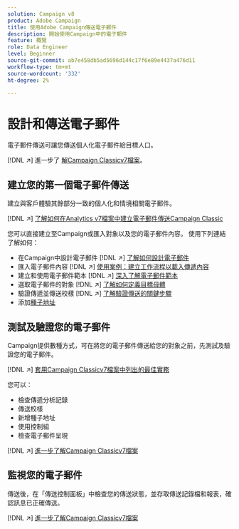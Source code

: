 ```yaml
---
solution: Campaign v8
product: Adobe Campaign
title: 使用Adobe Campaign傳送電子郵件
description: 開始使用Campaign中的電子郵件
feature: 概覽
role: Data Engineer
level: Beginner
source-git-commit: ab7e458db5ad5696d144c17f6e89e4437a476d11
workflow-type: tm+mt
source-wordcount: '332'
ht-degree: 2%

---
```


# 設計和傳送電子郵件

電子郵件傳送可讓您傳送個人化電子郵件給目標人口。

[!DNL :arrow_upper_right:] 進一步了 [解Campaign Classicv7檔案](https://experienceleague.adobe.com/docs/campaign-classic/using/sending-messages/sending-emails/about-email-channel.html)。

## 建立您的第一個電子郵件傳送

建立與客戶體驗其餘部分一致的個人化和情境相關電子郵件。

[!DNL :arrow_upper_right:] [了解如何在Analytics v7檔案中建立電子郵件傳送Campaign Classic](https://experienceleague.adobe.com/docs/campaign-classic/using/designing-content/editing-html-content/use-case--creating-an-email-delivery.html)

您可以直接建立至Campaign或匯入對象以及您的電子郵件內容。 使用下列連結了解如何：

* 在Campaign中設計電子郵件
   [!DNL :arrow_upper_right:] [了解如何設計電子郵件](https://experienceleague.adobe.com/docs/campaign-classic/using/sending-messages/sending-emails/defining-the-email-content.html)
* 匯入電子郵件內容
   [!DNL :arrow_upper_right:] [使用案例：建立工作流程以載入傳遞內容](https://experienceleague.adobe.com/docs/campaign-classic/using/automating-with-workflows/use-cases/deliveries/loading-delivery-content.html)
* 建立和使用電子郵件範本
   [!DNL :arrow_upper_right:] [深入了解電子郵件範本](https://experienceleague.adobe.com/docs/campaign-classic/using/sending-messages/using-delivery-templates/about-templates.html)
* 選取電子郵件的對象
   [!DNL :arrow_upper_right:] [了解如何定義目標母體](https://experienceleague.adobe.com/docs/campaign-classic/using/sending-messages/key-steps-when-creating-a-delivery/steps-defining-the-target-population.html)
* 驗證傳遞並傳送校樣
   [!DNL :arrow_upper_right:] [了解驗證傳送的關鍵步驟](https://experienceleague.adobe.com/docs/campaign-classic/using/sending-messages/key-steps-when-creating-a-delivery/steps-validating-the-delivery.html)
* 添加[種子地址](https://experienceleague.adobe.com/docs/campaign-classic/using/sending-messages/using-seed-addresses/about-seed-addresses.html)

## 測試及驗證您的電子郵件

Campaign提供數種方式，可在將您的電子郵件傳送給您的對象之前，先測試及驗證您的電子郵件。

[!DNL :arrow_upper_right:] [套用Campaign Classicv7檔案中列出的最佳實務](https://experienceleague.adobe.com/docs/campaign-classic/using/sending-messages/key-steps-when-creating-a-delivery/delivery-bestpractices/check-before-sending.html)

您可以：

* 檢查傳遞分析記錄
* 傳送校樣
* 新增種子地址
* 使用控制組
* 檢查電子郵件呈現

[!DNL :arrow_upper_right:] [進一步了解Campaign Classicv7檔案](https://experienceleague.adobe.com/docs/campaign-classic/using/sending-messages/key-steps-when-creating-a-delivery/steps-validating-the-delivery.html)

## 監視您的電子郵件

傳送後，在「傳送控制面板」中檢查您的傳送狀態，並存取傳送記錄檔和報表，確認訊息已正確傳送。

[!DNL :arrow_upper_right:] [進一步了解Campaign Classicv7檔案](https://experienceleague.adobe.com/docs/campaign-classic/using/sending-messages/key-steps-when-creating-a-delivery/delivery-bestpractices/track-and-monitor.html)

